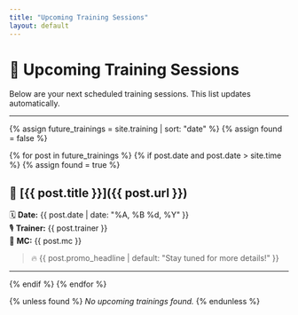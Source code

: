 ```yaml
---
title: "Upcoming Training Sessions"
layout: default
---
```


# 📆 Upcoming Training Sessions

Below are your next scheduled training sessions. This list updates automatically.

---

{% assign future_trainings = site.training | sort: "date" %}
{% assign found = false %}

{% for post in future_trainings %}
  {% if post.date and post.date > site.time %}
    {% assign found = true %}

## 🔹 [{{ post.title }}]({{ post.url }})
🗓️ **Date:** {{ post.date | date: "%A, %B %d, %Y" }}  
🎙️ **Trainer:** {{ post.trainer }}  
🎤 **MC:** {{ post.mc }}  

> 🔥 {{ post.promo_headline | default: "Stay tuned for more details!" }}

---
  {% endif %}
{% endfor %}

{% unless found %}
_No upcoming trainings found._
{% endunless %}
